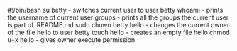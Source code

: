 #!/bin/bash
su betty - switches current user to user betty
whoami - prints the username of current user
groups - prints all the groups the current user is part of.
README.md sudo chown betty hello - changes the current owner of the file hello to user betty
touch hello - creates an empty file hello
chmod u+x hello - gives owner execute permission

